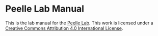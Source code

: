 # Peelle Lab Manual

This is the lab manual for the [Peelle Lab][lab]. This work is licensed
under a [Creative Commons Attribution 4.0 International License][cc].

[lab]: http://peellelab.org
[cc]: http://creativecommons.org/licenses/by/4.0/
